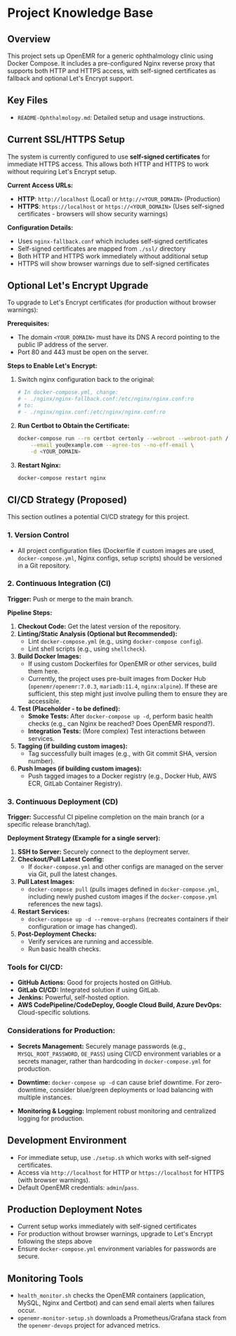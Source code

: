 # Project Knowledge Base

## Overview

This project sets up OpenEMR for a generic ophthalmology clinic using Docker Compose. It includes a pre-configured Nginx reverse proxy that supports both HTTP and HTTPS access, with self-signed certificates as fallback and optional Let's Encrypt support.

## Key Files
- `README-Ophthalmology.md`: Detailed setup and usage instructions.

## Current SSL/HTTPS Setup

The system is currently configured to use **self-signed certificates** for immediate HTTPS access. This allows both HTTP and HTTPS to work without requiring Let's Encrypt setup.

**Current Access URLs:**
- **HTTP**: `http://localhost` (Local) or `http://<YOUR_DOMAIN>` (Production)
- **HTTPS**: `https://localhost` or `https://<YOUR_DOMAIN>` (Uses self-signed certificates - browsers will show security warnings)

**Configuration Details:**
- Uses `nginx-fallback.conf` which includes self-signed certificates
- Self-signed certificates are mapped from `./ssl/` directory
- Both HTTP and HTTPS work immediately without additional setup
- HTTPS will show browser warnings due to self-signed certificates

## Optional Let's Encrypt Upgrade

To upgrade to Let's Encrypt certificates (for production without browser warnings):

**Prerequisites:**
- The domain `<YOUR_DOMAIN>` must have its DNS A record pointing to the public IP address of the server.
- Port 80 and 443 must be open on the server.

**Steps to Enable Let's Encrypt:**
1. Switch nginx configuration back to the original:
   ```bash
   # In docker-compose.yml, change:
   # - ./nginx/nginx-fallback.conf:/etc/nginx/nginx.conf:ro
   # to:
   # - ./nginx/nginx.conf:/etc/nginx/nginx.conf:ro
   ```

2. **Run Certbot to Obtain the Certificate:**
   ```bash
   docker-compose run --rm certbot certonly --webroot --webroot-path /var/www/certbot \
       --email you@example.com --agree-tos --no-eff-email \
       -d <YOUR_DOMAIN>
   ```

3. **Restart Nginx:**
   ```bash
   docker-compose restart nginx
   ```

## CI/CD Strategy (Proposed)

This section outlines a potential CI/CD strategy for this project.

### 1. Version Control
- All project configuration files (Dockerfile if custom images are used, `docker-compose.yml`, Nginx configs, setup scripts) should be versioned in a Git repository.

### 2. Continuous Integration (CI)

**Trigger:** Push or merge to the main branch.

**Pipeline Steps:**
1.  **Checkout Code:** Get the latest version of the repository.
2.  **Linting/Static Analysis (Optional but Recommended):**
    *   Lint `docker-compose.yml` (e.g., using `docker-compose config`).
    *   Lint shell scripts (e.g., using `shellcheck`).
3.  **Build Docker Images:**
    *   If using custom Dockerfiles for OpenEMR or other services, build them here.
    *   Currently, the project uses pre-built images from Docker Hub (`openemr/openemr:7.0.3`, `mariadb:11.4`, `nginx:alpine`). If these are sufficient, this step might just involve pulling them to ensure they are accessible.
4.  **Test (Placeholder - to be defined):**
    *   **Smoke Tests:** After `docker-compose up -d`, perform basic health checks (e.g., can Nginx be reached? Does OpenEMR respond?).
    *   **Integration Tests:** (More complex) Test interactions between services.
5.  **Tagging (if building custom images):**
    *   Tag successfully built images (e.g., with Git commit SHA, version number).
6.  **Push Images (if building custom images):**
    *   Push tagged images to a Docker registry (e.g., Docker Hub, AWS ECR, GitLab Container Registry).

### 3. Continuous Deployment (CD)

**Trigger:** Successful CI pipeline completion on the main branch (or a specific release branch/tag).

**Deployment Strategy (Example for a single server):**

1.  **SSH to Server:** Securely connect to the deployment server.
2.  **Checkout/Pull Latest Config:**
    *   If `docker-compose.yml` and other configs are managed on the server via Git, pull the latest changes.
3.  **Pull Latest Images:**
    *   `docker-compose pull` (pulls images defined in `docker-compose.yml`, including newly pushed custom images if the `docker-compose.yml` references the new tags).
4.  **Restart Services:**
    *   `docker-compose up -d --remove-orphans` (recreates containers if their configuration or image has changed).
5.  **Post-Deployment Checks:**
    *   Verify services are running and accessible.
    *   Run basic health checks.

### Tools for CI/CD:
-   **GitHub Actions:** Good for projects hosted on GitHub.
-   **GitLab CI/CD:** Integrated solution if using GitLab.
-   **Jenkins:** Powerful, self-hosted option.
-   **AWS CodePipeline/CodeDeploy, Google Cloud Build, Azure DevOps:** Cloud-specific solutions.

### Considerations for Production:
-   **Secrets Management:** Securely manage passwords (e.g., `MYSQL_ROOT_PASSWORD`, `OE_PASS`) using CI/CD environment variables or a secrets manager, rather than hardcoding in `docker-compose.yml` for production.

-   **Downtime:** `docker-compose up -d` can cause brief downtime. For zero-downtime, consider blue/green deployments or load balancing with multiple instances.
-   **Monitoring & Logging:** Implement robust monitoring and centralized logging for production.

## Development Environment
 - For immediate setup, use `./setup.sh` which works with self-signed certificates.
- Access via `http://localhost` for HTTP or `https://localhost` for HTTPS (with browser warnings).
- Default OpenEMR credentials: `admin`/`pass`.

## Production Deployment Notes
- Current setup works immediately with self-signed certificates
- For production without browser warnings, upgrade to Let's Encrypt following the steps above
- Ensure `docker-compose.yml` environment variables for passwords are secure.

## Monitoring Tools
- `health_monitor.sh` checks the OpenEMR containers (application, MySQL, Nginx and Certbot) and can send email alerts when failures occur.
- `openemr-monitor-setup.sh` downloads a Prometheus/Grafana stack from the `openemr-devops` project for advanced metrics.

